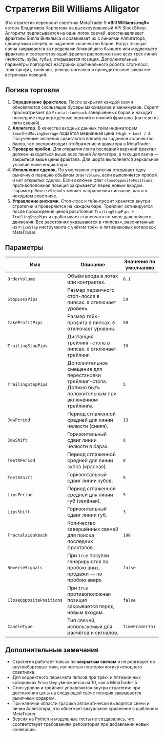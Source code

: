 # Стратегия Bill Williams Alligator

Эта стратегия переносит советник MetaTrader 5 **«Bill Williams.mq5»** автора Владимира Карпутова на высокоуровневый API StockSharp. Алгоритм подписывается на один поток свечей, восстанавливает фракталы Билла Вильямса и сравнивает их с линиями Аллигатора, сдвинутыми вперёд на заданное количество баров. Когда текущая свеча закрывается за пределами ближайшего бычьего или медвежьего фрактала и соответствующий фрактал расположен вне всех трёх линий (челюсть, зубы, губы), открывается позиция. Дополнительные параметры повторяют настройки оригинального робота: стоп-лосс, тейк-профит, трейлинг, реверс сигналов и принудительное закрытие встречных позиций.

## Логика торговли

1. **Определение фракталов.** После закрытия каждой свечи обновляются скользящие буферы максимумов и минимумов. Скрипт просматривает до `FractalsLookback` завершённых баров и находит последние подтверждённые верхний и нижний фракталы (паттерн из пяти свечей).
2. **Аллигатор.** В качестве входных данных трём индикаторам `SmoothedMovingAverage` подаётся медианная цена `(High + Low) / 2`. Полученные значения сдвигаются вперёд на заданное количество баров, что воспроизводит отображение индикатора в MetaTrader.
3. **Проверка пробоя.** Для открытия лонга последний верхний фрактал должен находиться выше всех линий Аллигатора, а текущая свеча — закрыться выше цены фрактала. Для шорта выполняется зеркальное условие ниже индикатора.
4. **Исполнение сделок.** По умолчанию стратегия открывает одну рыночную позицию объёмом `OrderVolume`, если выполняется пробой и нет открытых сделок. Если включен флаг `CloseOppositePositions`, противоположная позиция закрывается перед новым входом. Параметр `ReverseSignals` меняет направления сигналов, как и в исходном советнике.
5. **Управление рисками.** Стоп-лосс и тейк-профит хранятся внутри стратегии и проверяются на каждом баре. Трейлинг активируется после прохождения ценой расстояния `TrailingStopPips + TrailingStepPips` и срабатывает ступенчато по мере дальнейшего движения. Все расстояния указываются в «пипсах», рассчитанных из `PriceStep` инструмента с учётом трёх- и пятизнаковых котировок MetaTrader.

## Параметры

| Имя | Описание | Значение по умолчанию |
| --- | -------- | --------------------- |
| `OrderVolume` | Объём входа в лотах или контрактах. | `0.1` |
| `StopLossPips` | Размер первичного стоп-лосса в пипсах. `0` отключает уровень. | `50` |
| `TakeProfitPips` | Размер тейк-профита в пипсах. `0` отключает уровень. | `50` |
| `TrailingStopPips` | Дистанция трейлинг-стопа в пипсах. `0` отключает трейлинг. | `10` |
| `TrailingStepPips` | Дополнительное смещение для перестановки трейлинг-стопа. Должно быть положительным при включённом трейлинге. | `5` |
| `JawPeriod` | Период сглаженной средней для линии челюсти (синяя). | `13` |
| `JawShift` | Горизонтальный сдвиг линии челюсти в барах. | `8` |
| `TeethPeriod` | Период сглаженной средней для линии зубов (красная). | `8` |
| `TeethShift` | Горизонтальный сдвиг линии зубов. | `5` |
| `LipsPeriod` | Период сглаженной средней для линии губ (зелёная). | `5` |
| `LipsShift` | Горизонтальный сдвиг линии губ. | `3` |
| `FractalsLookback` | Количество завершённых свечей для поиска последних фракталов. | `100` |
| `ReverseSignals` | При `true` покупки генерируются по пробою вниз, продажи — по пробою вверх. | `false` |
| `CloseOppositePositions` | При `true` противоположная позиция закрывается перед новым входом. | `false` |
| `CandleType` | Тип свечей, используемый для расчётов и сигналов. | `TimeFrame(1h)` |

## Дополнительные замечания

- Стратегия работает только по **закрытым свечам** и не реагирует на внутрибартовые тики, полностью повторяя логику исходного советника.
- Для корректного пересчёта пипсов при трёх- и пятизначных котировках `PriceStep` умножается на 10, как в MetaTrader 5.
- Стоп-уровни и трейлинг управляются внутри стратегии: при достижении цены на следующей свече позиция закрывается рыночным ордером.
- При наличии области графика автоматически выводятся свечи и линии Аллигатора, что облегчает визуальное сравнение с шаблоном MetaTrader.
- Версия на Python и модульные тесты не создавались, что соответствует требованиям репозитория при добавлении новых конверсий.
